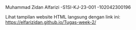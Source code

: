 Muhammad Zidan Alfarizi
-S1SI-KJ-23-001
-102042300196

Lihat tampilan website HTML langsung dengan link ini: https://elfarizidan.github.io/Tugas-week-2/

